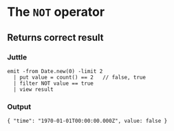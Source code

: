 The `NOT` operator
==================

Returns correct result
----------------------

### Juttle

    emit -from Date.new(0) -limit 2
      | put value = count() == 2   // false, true
      | filter NOT value == true
      | view result

### Output

    { "time": "1970-01-01T00:00:00.000Z", value: false }
